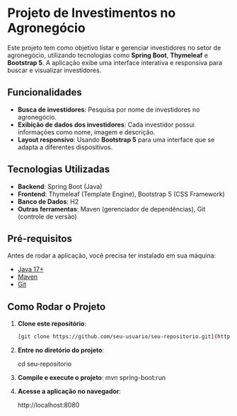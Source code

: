 # Projeto de Investimentos no Agronegócio

Este projeto tem como objetivo listar e gerenciar investidores no setor de agronegócio, utilizando tecnologias como **Spring Boot**, **Thymeleaf** e **Bootstrap 5**. A aplicação exibe uma interface interativa e responsiva para buscar e visualizar investidores.

## Funcionalidades

- **Busca de investidores**: Pesquisa por nome de investidores no agronegócio.
- **Exibição de dados dos investidores**: Cada investidor possui informações como nome, imagem e descrição.
- **Layout responsivo**: Usando **Bootstrap 5** para uma interface que se adapta a diferentes dispositivos.

## Tecnologias Utilizadas

- **Backend**: Spring Boot (Java)
- **Frontend**: Thymeleaf (Template Engine), Bootstrap 5 (CSS Framework)
- **Banco de Dados**: H2
- **Outras ferramentas**: Maven (gerenciador de dependências), Git (controle de versão)

## Pré-requisitos

Antes de rodar a aplicação, você precisa ter instalado em sua máquina:

- [Java 17+](https://www.oracle.com/java/technologies/javase/jdk17-archive-downloads.html)
- [Maven](https://maven.apache.org/install.html)
- [Git](https://git-scm.com/book/en/v2/Getting-Started-Installing-Git)

## Como Rodar o Projeto

1. **Clone este repositório**:

   ```bash
   [git clone https://github.com/seu-usuario/seu-repositorio.git](https://github.com/Sharpista/InvestimentosAgronegocio.git)

2. **Entre no diretório do projeto**:

    cd seu-repositorio

3. **Compile e execute o projeto**:
    mvn spring-boot:run
4. **Acesse a aplicação no navegador**:

   http://localhost:8080
